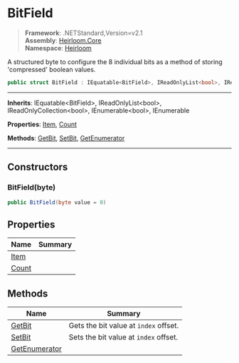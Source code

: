 # BitField

> **Framework**: .NETStandard,Version=v2.1  
> **Assembly**: [Heirloom.Core][0]  
> **Namespace**: [Heirloom][0]  

A structured byte to configure the 8 individual bits as a method of storing 'compressed' boolean values.

```cs
public struct BitField : IEquatable<BitField>, IReadOnlyList<bool>, IReadOnlyCollection<bool>, IEnumerable<bool>, IEnumerable
```

--------------------------------------------------------------------------------

**Inherits**: IEquatable\<BitField>, IReadOnlyList\<bool>, IReadOnlyCollection\<bool>, IEnumerable\<bool>, IEnumerable

**Properties**: [Item][1], [Count][2]

**Methods**: [GetBit][3], [SetBit][4], [GetEnumerator][5]

--------------------------------------------------------------------------------

## Constructors

### BitField(byte)

```cs
public BitField(byte value = 0)
```

## Properties

| Name       | Summary |
|------------|---------|
| [Item][1]  |         |
| [Count][2] |         |

## Methods

| Name               | Summary                               |
|--------------------|---------------------------------------|
| [GetBit][3]        | Gets the bit value at `index` offset. |
| [SetBit][4]        | Sets the bit value at `index` offset. |
| [GetEnumerator][5] |                                       |

[0]: ..\Heirloom.Core.md
[1]: Heirloom.BitField.Item.md
[2]: Heirloom.BitField.Count.md
[3]: Heirloom.BitField.GetBit.md
[4]: Heirloom.BitField.SetBit.md
[5]: Heirloom.BitField.GetEnumerator.md
